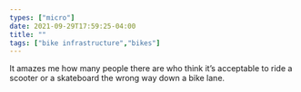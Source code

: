 ```yaml
---
types: ["micro"]
date: 2021-09-29T17:59:25-04:00
title: ""
tags: ["bike infrastructure","bikes"]
---
```

It amazes me how many people there are who think it’s acceptable to ride a scooter or a skateboard the wrong way down a bike lane.
